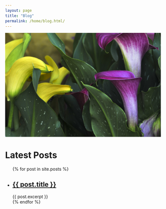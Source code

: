 ```yaml
---
layout: page
title: "Blog"
permalink: /home/blog.html/
---
```


![pink yellow calla lilies](/home/images/pink-and-yellow-calla-lilies.jpg "Pink yellow calla lilies")

<h1>Latest Posts</h1>

<ul>
  {% for post in site.posts %}
    <li>
      <h2><a href="{{ post.url }}">{{ post.title }}</a></h2>
      {{ post.excerpt }}
    </li>
  {% endfor %}
</ul>
